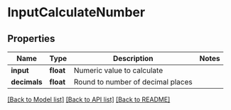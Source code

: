 # InputCalculateNumber

## Properties
Name | Type | Description | Notes
------------ | ------------- | ------------- | -------------
**input** | **float** | Numeric value to calculate | 
**decimals** | **float** | Round to number of decimal places | 

[[Back to Model list]](../README.md#documentation-for-models) [[Back to API list]](../README.md#documentation-for-api-endpoints) [[Back to README]](../README.md)


